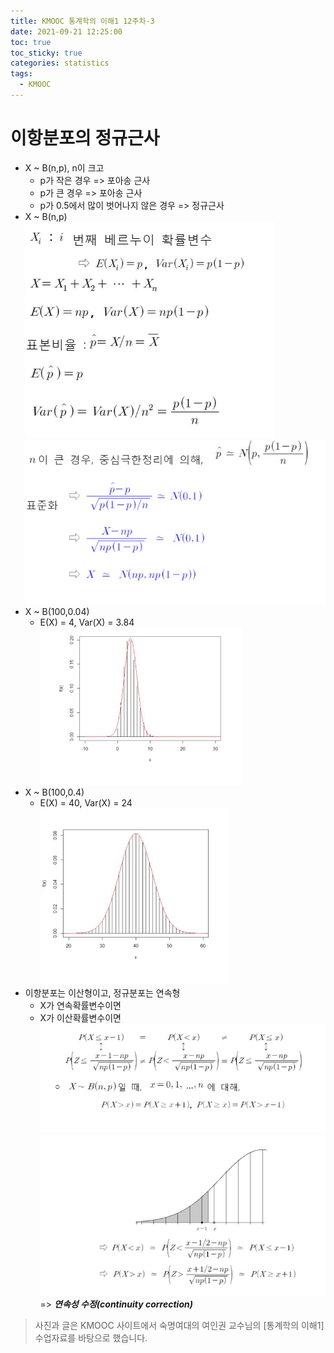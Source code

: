 ```yaml
---
title: KMOOC 통계학의 이해1 12주차-3
date: 2021-09-21 12:25:00
toc: true
toc_sticky: true
categories: statistics
tags:
  - KMOOC
---
```


# 이항분포의 정규근사

- X ~ B(n,p), n이 크고
  - p가 작은 경우 => 포아송 근사
  - p가 큰 경우 => 포아송 근사
  - p가 0.5에서 많이 벗어나지 않은 경우 => 정규근사
- X ~ B(n,p)   
![](/assets/images/statistics/poisson.PNG)  
![](/assets/images/statistics/poisson2.PNG)
- X ~ B(100,0.04)
  - E(X) = 4, Var(X) = 3.84   
  ![](/assets/images/statistics/poisson3.PNG) 
- X ~ B(100,0.4)
  - E(X) = 40, Var(X) = 24  
  ![](/assets/images/statistics/poisson4.PNG) 
- 이항분포는 이산형이고, 정규분포는 연속형
  - X가 연속확률변수이면
  - X가 이산확률변수이면   
![](/assets/images/statistics/poisson5.PNG)   
![](/assets/images/statistics/poisson6.PNG)    
=> ***연속성 수정(continuity correction)***




> 사진과 글은 KMOOC 사이트에서 숙명여대의 여인권 교수님의 [통계학의 이해1] 수업자료를 바탕으로 했습니다.  